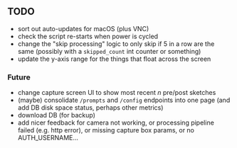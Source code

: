 ## TODO

- sort out auto-updates for macOS (plus VNC)
- check the script re-starts when power is cycled
- change the "skip processing" logic to only skip if 5 in a row are the same
  (possibly with a `skipped_count` int counter or something)
- update the y-axis range for the things that float across the screen

### Future

- change capture screen UI to show most recent _n_ pre/post sketches
- (maybe) consolidate `/prompts` and `/config` endpoints into one page (and add
  DB disk space status, perhaps other metrics)
- download DB (for backup)
- add nicer feedback for camera not working, or processing pipeline failed (e.g.
  http error), or missing capture box params, or no AUTH_USERNAME...
